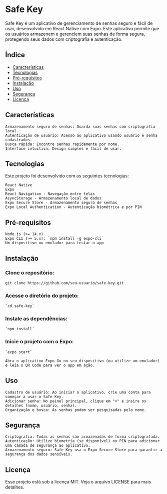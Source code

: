 # Safe Key

Safe Key é um aplicativo de gerenciamento de senhas seguro e fácil de usar, desenvolvido em React Native com Expo. Este aplicativo permite que os usuários armazenem e gerenciem suas senhas de forma segura, protegendo seus dados com criptografia e autenticação.

## Índice

- [Características](#características)
- [Tecnologias](#tecnologias)
- [Pré-requisitos](#pré-requisitos)
- [Instalação](#instalação)
- [Uso](#uso)
- [Segurança](#segurança)
- [Licença](#licença)

## Características

    Armazenamento seguro de senhas: Guarda suas senhas com criptografia local.
    Autenticação de usuário: Acesso ao aplicativo usando usuário e senha cadastrados.
    Busca rápida: Encontre senhas rapidamente por nome.
    Interface intuitiva: Design simples e fácil de usar.

## Tecnologias

Este projeto foi desenvolvido com as seguintes tecnologias:

    React Native
    Expo
    React Navigation - Navegação entre telas
    AsyncStorage - Armazenamento local de dados
    Expo Secure Store - Armazenamento seguro de senhas
    Expo Local Authentication - Autenticação biométrica e por PIN

## Pré-requisitos

    Node.js (>= 14.x)
    Expo CLI (>= 5.x): `npm install -g expo-cli`
    Um dispositivo ou emulador para testar o app

## Instalação

  ### Clone o repositório:

   `git clone https://github.com/seu-usuario/safe-key.git`

  ### Acesse o diretório do projeto:
  
    `cd safe-key`

  ###  Instale as dependências:

    `npm install`

   ### Inicie o projeto com o Expo:

    `expo start`

    Abra o aplicativo Expo Go no seu dispositivo (ou utilize um emulador) e leia o QR Code para ver o app em ação.

## Uso

    Cadastro de usuário: Ao iniciar o aplicativo, crie uma conta para começar a usar o Safe Key.
    Adicionar senha: No painel principal, clique em "+" e insira os detalhes (nome, usuário, senha).
    Organização e busca: As senhas podem ser pesquisadas pelo nome.

## Segurança

    Criptografia: Todas as senhas são armazenadas de forma criptografada.
    Autenticação: Utilize biometria (se disponível) ou PIN para adicionar uma camada de segurança ao aplicativo.
    Armazenamento seguro: Safe Key usa o Expo Secure Store para garantir a segurança dos dados sensíveis.


## Licença

Esse projeto está sob a licença MIT. Veja o arquivo LICENSE para mais detalhes.
